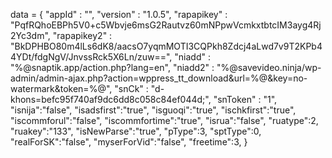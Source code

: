 <span id = 'versionData'>data = {
  "appId" : "",
  "version" : "1.0.5",
  "rapapikey" : "PqfRQhoEBPh5V0+c5Wbvje6msG2Rautvz60mNPpwVcmkxtbtcIM3ayg4Rj2Yc3dm",
  "rapapikey2" : "BkDPHBO80m4lLs6dK8/aacsO7yqmMOTI3CQPkh8Zdcj4aLwd7v9T2KPb44YDt/fdgNgV/JnvssRck5X6Ln/zuw==",
  "niadd" : "%@snaptik.app/action.php?lang=en",
  "niadd2" : "%@savevideo.ninja/wp-admin/admin-ajax.php?action=wppress_tt_download&url=%@&key=no-watermark&token=%@",
  "snCk" : "d-khons=befc95f740af9dc6dd8c058c84ef044d;",
  "snToken" : "1",
  "isnija":"false",
  "isadsfirst":"true",
  "isguoqi":"true",
  "ischkfirst":"true",
  "iscommforul":"false",
  "iscommfortime":"true",
  "isrua":"false",
  "ruatype":2,
  "ruakey":"133",
  "isNewParse":"true",
  "pType":3,
  "sptType":0,
  "realForSK":"false",
  "myserForVid":"false",
  "freetime":3,
}</span>
